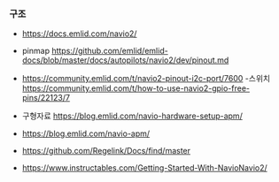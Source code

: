 

### 구조
- https://docs.emlid.com/navio2/
- pinmap https://github.com/emlid/emlid-docs/blob/master/docs/autopilots/navio2/dev/pinout.md
- https://community.emlid.com/t/navio2-pinout-i2c-port/7600
-스위치 https://community.emlid.com/t/how-to-use-navio2-gpio-free-pins/22123/7

- 구형자료 https://blog.emlid.com/navio-hardware-setup-apm/
- https://blog.emlid.com/navio-apm/

- https://github.com/Regelink/Docs/find/master

- https://www.instructables.com/Getting-Started-With-NavioNavio2/





